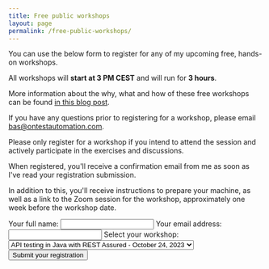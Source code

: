 ```yaml
---
title: Free public workshops
layout: page
permalink: /free-public-workshops/
---
```

You can use the below form to register for any of my upcoming free, hands-on workshops.

All workshops will **start at 3 PM CEST** and will run for **3 hours**.  

More information about the why, what and how of these free workshops can be found [in this blog post](/free-public-workshops-a-new-initiative/). 

If you have any questions prior to registering for a workshop, please email bas@ontestautomation.com.

Please only register for a workshop if you intend to attend the session and actively participate in the exercises and discussions.  

When registered, you'll receive a confirmation email from me as soon as I've read your registration submission.

In addition to this, you'll receive instructions to prepare your machine, as well as a link to the Zoom session for the workshop, approximately one week before the workshop date.

<form
  action="https://formspree.io/f/mvojwyyo"
  method="POST"
>
  <label>
    Your full name:
    <input type="text" name="fullname">
  </label>
  <label>
    Your email address:
    <input type="email" name="email">
  </label>
  <label for="workshop">Select your workshop:</label>
  <select name="workshop" id="workshop">
    <option value="rest-assured-oct-2023">API testing in Java with REST Assured - October 24, 2023</option>
    <option value="wiremock-nov-2023">API mocking in Java with WireMock - November 14, 2023</option>
    <option value="contract-testing-dec-2023">Contract testing in Java with Pact - December 11, 2023</option>
  </select>
  <br/>
  <button type="submit">Submit your registration</button>
</form>
